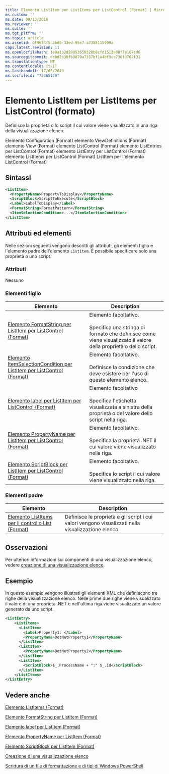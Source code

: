 ```yaml
---
title: Elemento ListItem per ListItems per ListControl (Format) | Microsoft Docs
ms.custom: ''
ms.date: 09/13/2016
ms.reviewer: ''
ms.suite: ''
ms.tgt_pltfrm: ''
ms.topic: article
ms.assetid: 0f96f4f5-8bd5-43ed-95e7-a7358115999a
caps.latest.revision: 11
ms.openlocfilehash: 1e0a1b2d20853650328b8cfd1513a08f7e167cd6
ms.sourcegitcommit: debd2b38fb8070a7357bf1a4bf9cc736f3702f31
ms.translationtype: MT
ms.contentlocale: it-IT
ms.lasthandoff: 12/05/2019
ms.locfileid: "72365130"
---
```

# <a name="listitem-element-for-listitems-for-listcontrol-format"></a>Elemento ListItem per ListItems per ListControl (formato)

Definisce la proprietà o lo script il cui valore viene visualizzato in una riga della visualizzazione elenco.

Elemento Configuration (Format) elemento ViewDefinitions (Format) elemento View (Format) elemento ListControl (Format) elemento ListEntries per ListControl (Format) elemento ListEntry per ListControl (Format) elemento ListItems per ListControl (Format) ListItem per l'elemento ListControl (Format)

## <a name="syntax"></a>Sintassi

```xml
<ListItem>
  <PropertyName>PropertyToDisplay</PropertyName>
  <ScriptBlock>ScriptToExecute</ScriptBlock>
  <Label>LabelToDisplay</Label>
  <FormatString>FormatPattern</FormatString>
  <ItemSelectionCondition>...</ItemSelectionCondition>
</ListItem>
```

## <a name="attributes-and-elements"></a>Attributi ed elementi

Nelle sezioni seguenti vengono descritti gli attributi, gli elementi figlio e l'elemento padre dell'elemento `ListItem`. È possibile specificare solo una proprietà o uno script.

### <a name="attributes"></a>Attributi

Nessuno

### <a name="child-elements"></a>Elementi figlio

|Elemento|Description|
|-------------|-----------------|
|[Elemento FormatString per ListItem per ListControl (Format)](./formatstring-element-for-listitem-for-listcontrol-format.md)|Elemento facoltativo.<br /><br /> Specifica una stringa di formato che definisce come viene visualizzato il valore della proprietà o dello script.|
|[Elemento ItemSelectionCondition per ListItem per ListControl (Format)](./itemselectioncondition-element-for-listitem-for-listcontrol-format.md)|Elemento facoltativo.<br /><br /> Definisce la condizione che deve esistere per l'uso di questo elemento elenco.|
|[Elemento label per ListItem per ListControl (Format)](./label-element-for-listitem-for-listcontrol-format.md)|Elemento facoltativo<br /><br /> Specifica l'etichetta visualizzata a sinistra della proprietà o del valore dello script nella riga.|
|[Elemento PropertyName per ListItem per ListControl (Format)](./propertyname-element-for-listitem-for-listcontrol-format.md)|Elemento facoltativo.<br /><br /> Specifica la proprietà .NET il cui valore viene visualizzato nella riga.|
|[Elemento ScriptBlock per ListItem per ListControl (Format)](./scriptblock-element-for-listitem-for-listcontrol-format.md)|Elemento facoltativo.<br /><br /> Specifica lo script il cui valore viene visualizzato nella riga.|

### <a name="parent-elements"></a>Elementi padre

|Elemento|Description|
|-------------|-----------------|
|[Elemento ListItems per il controllo List (Format)](./listitems-element-for-listentry-for-listcontrol-format.md)|Definisce le proprietà e gli script i cui valori vengono visualizzati nella visualizzazione elenco.|

## <a name="remarks"></a>Osservazioni

Per ulteriori informazioni sui componenti di una visualizzazione elenco, vedere [creazione di una visualizzazione elenco](./creating-a-list-view.md).

## <a name="example"></a>Esempio

In questo esempio vengono illustrati gli elementi XML che definiscono tre righe della visualizzazione elenco. Nelle prime due righe viene visualizzato il valore di una proprietà .NET e nell'ultima riga viene visualizzato un valore generato da uno script.

```xml
<ListEntry>
    <ListItems>
      <ListItem>
        <Label>Property1: </Label>
        <PropertyName>DotNetProperty1</PropertyName>
      </ListItem>
      <ListItem>
        <PropertyName>DotNetProperty2</PropertyName>
      </ListItem>
      <ListItem>
        <ScriptBlock>$_.ProcessName + ":" $_.Id</ScriptBlock>
      </ListItem>
    </ListItems>
</ListEntry>

```

## <a name="see-also"></a>Vedere anche

[Elemento ListItems (Format)](./listitems-element-for-listentry-for-listcontrol-format.md)

[Elemento FormatString per ListItem (Format)](./formatstring-element-for-listitem-for-listcontrol-format.md)

[Elemento label per ListItem (Format)](./label-element-for-listitem-for-listcontrol-format.md)

[Elemento PropertyName per ListItem (Format)](./propertyname-element-for-listitem-for-listcontrol-format.md)

[Elemento ScriptBlock per ListItem (Format)](./scriptblock-element-for-listitem-for-listcontrol-format.md)

[Creazione di una visualizzazione elenco](./creating-a-list-view.md)

[Scrittura di un file di formattazione e di tipi di Windows PowerShell](./writing-a-powershell-formatting-file.md)
